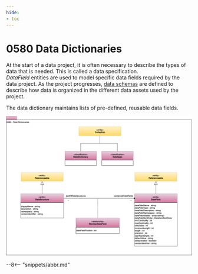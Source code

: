 ```yaml
---
hide:
- toc
---
```


<!-- SPDX-License-Identifier: CC-BY-4.0 -->
<!-- Copyright Contributors to the ODPi Egeria project. -->

# 0580 Data Dictionaries

At the start of a data project, it is often necessary to describe the types of data that is needed.  This is called a data specification.  
*DataField* entities are used to model specific data fields required by the data project.  As the project progresses, [data schemas](/tpyes/5/0505-Schema-Attributes) are defined to describe how data is organized in the different data assets used by the project.

The data dictionary maintains lists of pre-defined, reusable data fields.

![UML](0580-Data-Dictionaries.svg)


--8<-- "snippets/abbr.md"